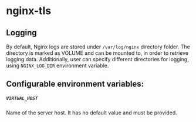 # nginx-tls

## Logging
By default, Nginx logs are stored under `/var/log/nginx` directory folder. The directory is marked as VOLUME and can be mounted to, in order to retrieve logging data. Additionally, user can specify different directories for logging, using `NGINX_LOG_DIR` environment variable.

## Configurable environment variables:<a name="env-variables"></a>
##### `VIRTUAL_HOST`
Name of the server host. It has no default value and must be provided.
